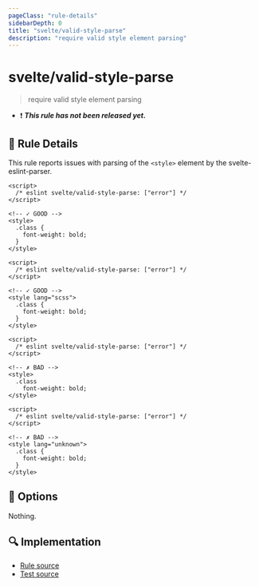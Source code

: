 ```yaml
---
pageClass: "rule-details"
sidebarDepth: 0
title: "svelte/valid-style-parse"
description: "require valid style element parsing"
---
```


# svelte/valid-style-parse

> require valid style element parsing

- :exclamation: <badge text="This rule has not been released yet." vertical="middle" type="error"> **_This rule has not been released yet._** </badge>

## :book: Rule Details

This rule reports issues with parsing of the `<style>` element by the svelte-eslint-parser.

<!--eslint-skip-->

```svelte
<script>
  /* eslint svelte/valid-style-parse: ["error"] */
</script>

<!-- ✓ GOOD -->
<style>
  .class {
    font-weight: bold;
  }
</style>
```

```svelte
<script>
  /* eslint svelte/valid-style-parse: ["error"] */
</script>

<!-- ✓ GOOD -->
<style lang="scss">
  .class {
    font-weight: bold;
  }
</style>
```

```svelte
<script>
  /* eslint svelte/valid-style-parse: ["error"] */
</script>

<!-- ✗ BAD -->
<style>
  .class
    font-weight: bold;
</style>
```

```svelte
<script>
  /* eslint svelte/valid-style-parse: ["error"] */
</script>

<!-- ✗ BAD -->
<style lang="unknown">
  .class {
    font-weight: bold;
  }
</style>
```

## :wrench: Options

Nothing.

## :mag: Implementation

- [Rule source](https://github.com/sveltejs/eslint-plugin-svelte/blob/main/packages/eslint-plugin-svelte/src/rules/valid-style-parse.ts)
- [Test source](https://github.com/sveltejs/eslint-plugin-svelte/blob/main/packages/eslint-plugin-svelte/tests/src/rules/valid-style-parse.ts)
